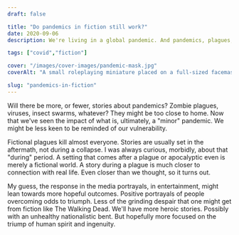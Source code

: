 ```yaml
---
draft: false

title: "Do pandemics in fiction still work?"
date: 2020-09-06
description: We're living in a global pandemic. And pandemics, plagues, and apocalypses have always been part of our fiction. Entertainment might need to change the way it portrays those events, to adjust to our new sense of vulnerability.

tags: ["covid","fiction"]

cover: "/images/cover-images/pandemic-mask.jpg"
coverAlt: "A small roleplaying miniature placed on a full-sized facemask"

slug: "pandemics-in-fiction"
---
```


Will there be more, or fewer, stories about pandemics? Zombie plagues, viruses, insect swarms, whatever? They might be too close to home. Now that we've seen the impact of what is, ultimately, a "minor" pandemic. We might be less keen to be reminded of our vulnerability.

Fictional plagues kill almost everyone. Stories are usually set in the aftermath, not during a collapse. I was always curious, morbidly, about that "during" period. A setting that comes after a plague or apocalyptic even is merely a fictional world. A story during a plague is much closer to connection with real life. Even closer than we thought, so it turns out.

My guess, the response in the media portrayals, in entertainment, might lean towards more hopeful outcomes. Positive portrayals of people overcoming odds to triumph. Less of the grinding despair that one might get from fiction like The Walking Dead. We'll have more heroic stories. Possibly with an unhealthy nationalistic bent. But hopefully more focused on the triump of human spirit and ingenuity.